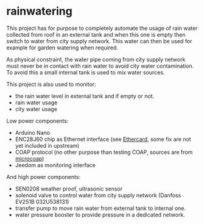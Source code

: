 # rainwatering

This project has for purpose to completely automate the usage of rain water collected from roof in an external tank and when this one is empty then switch to water from city supply network. This water can then be used for example for garden watering when required.

As physical constraint, the water pipe coming from city supply network must never be in contact with rain water to avoid city water contamination. To avoid this a small internal tank is used to mix water sources.

This project is also used to monitor:
 * the rain water level in external tank and if empty or not.
 * rain water usage
 * city water usage

Low power components:
 * Arduino Nano
 * ENC28J60 chip as Ethernet interface (see [Ethercard](https://github.com/ArnaudD-FR/EtherCard), some fix are not yet included in upstream)
 * COAP protocol (no other purpose than testing COAP, sources are from [microcoap](https://github.com/1248/microcoap))
 * Jeedom as monitoring interface
 
 And high power components:
 * SEN0208 weather proof, ultrasonic sensor
 * solenoid valve to control water from city supply network (Danfoss EV251B 032U538131)
 * transfer pump to move rain water from external tank to internal one.
 * water pressure booster to provide pressure in a dedicated network.
